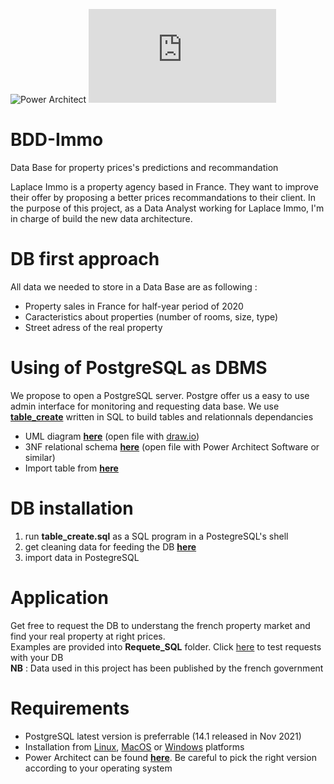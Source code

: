 ![Power Architect](http://www.peteonsoftware.com/index.php/category/fluff/) ![PostgreSQL](http://www.itzgeek.com/how-tos/linux/opensuse/install-postgresql-9-1-with-pgadmin3-on-opensuse-12-1.html)

# BDD-Immo
Data Base for property prices's predictions and recommandation

Laplace Immo is a property agency based in France. They want to improve their offer by proposing a better prices recommandations to their client. 
In the purpose of this project, as a Data Analyst working for Laplace Immo, I'm in charge of build the new data architecture. 

# DB first approach

All data we needed to store in a Data Base are as following : 

* Property sales in France for half-year period of 2020
* Caracteristics about properties (number of rooms, size, type)
* Street adress of the real property

# Using of PostgreSQL as DBMS

We propose to open a PostgreSQL server. Postgre offer us a easy to use admin interface for monitoring and requesting data base. 
We use [**table_create**](https://github.com/marcadeant/BDD-Immo/blob/main/table_create.sql) written in SQL to build tables and relationnals dependancies

* UML diagram [**here**](https://github.com/marcadeant/BDD-Immo/blob/main/MCD_UML_Diagram) (open file with [draw.io](https://app.diagrams.net/))
* 3NF relational schema [**here**](https://github.com/marcadeant/BDD-Immo/blob/main/mld_bdd_immo.architect) (open file with Power Architect Software or similar)
* Import table from [**here**](https://github.com/marcadeant/BDD-Immo/blob/main/Tables%20BDD) 

# DB installation

1. run **table_create.sql** as a SQL program in a PostegreSQL's shell
2. get cleaning data for feeding the DB [**here**](https://github.com/marcadeant/BDD-Immo/blob/main/Tables%20BDD)
3. import data in PostegreSQL 

# Application

Get free to request the DB to understang the french property market and find your real property at right prices.
<br>
Examples are provided into **Requete_SQL** folder. Click [here](https://github.com/marcadeant/BDD-Immo/tree/main/Reque%CC%82te%20SQL) to test requests with your DB
<br>
**NB** : Data used in this project has been published by the french government

# Requirements 

* PostgreSQL latest version is preferrable (14.1 released in Nov 2021)
* Installation from [Linux](https://www.postgresql.org/download/linux/), [MacOS](https://www.postgresql.org/download/macosx/) or [Windows](https://www.postgresql.org/download/windows/) platforms
* Power Architect can be found [**here**](http://www.bestofbi.com/page/architect_download_os). Be careful to pick the right version according to your operating system 
